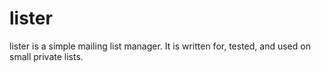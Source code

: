 # lister
lister is a simple mailing list manager. It is written for, tested, and used on small private lists.

